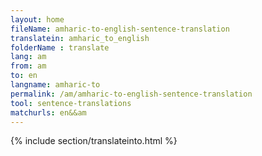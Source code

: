 ```yaml
---
layout: home
fileName: amharic-to-english-sentence-translation
translatein: amharic_to_english
folderName : translate
lang: am
from: am
to: en
langname: amharic-to
permalink: /am/amharic-to-english-sentence-translation
tool: sentence-translations
matchurls: en&&am
---
```

{% include section/translateinto.html %}
